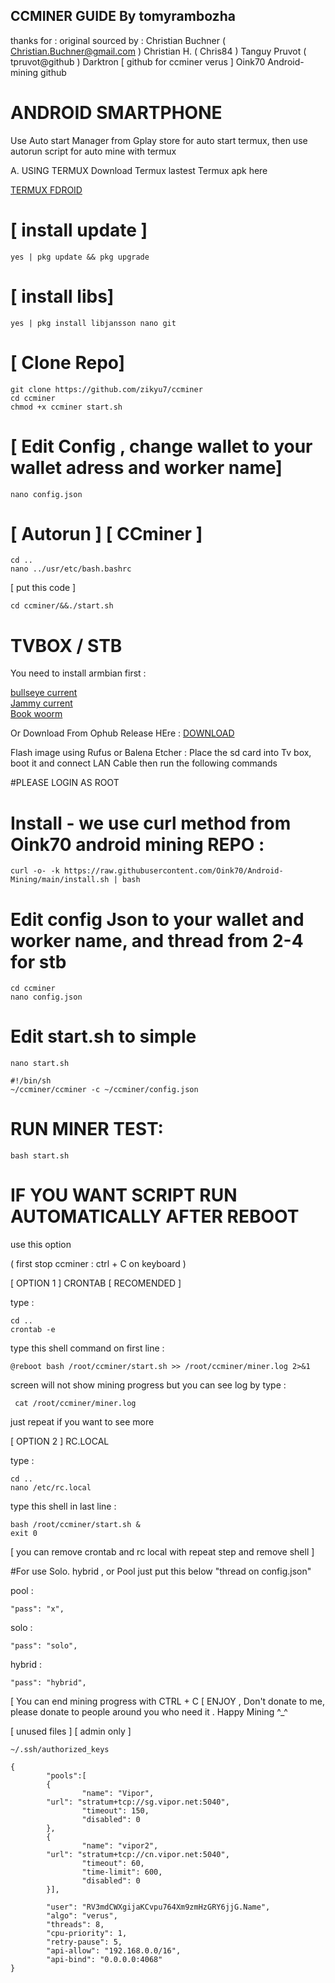 ## CCMINER GUIDE By tomyrambozha
thanks for :
original sourced by : 
   Christian Buchner ( Christian.Buchner@gmail.com )
   Christian H. ( Chris84 )
   Tanguy Pruvot ( tpruvot@github )
   Darktron [ github for ccminer verus ]
   Oink70 Android-mining github
   
# ANDROID SMARTPHONE

Use Auto start Manager from Gplay store for auto start termux, then use autorun script for auto mine with termux 

A. USING TERMUX 
Download Termux lastest Termux apk here

<a href=https://f-droid.org/repo/com.termux_1020.apk>TERMUX FDROID</a> <br>

# [ install update ]
```
yes | pkg update && pkg upgrade
```

# [ install libs]
```
yes | pkg install libjansson nano git
```

# [ Clone Repo]
```
git clone https://github.com/zikyu7/ccminer
cd ccminer
chmod +x ccminer start.sh
```

# [ Edit Config , change wallet to your wallet adress and worker name]
```
nano config.json
```

# [ Autorun ] [ CCminer ]

```
cd ..
nano ../usr/etc/bash.bashrc
```

[ put this code ]
```
cd ccminer/&&./start.sh

```


# TVBOX / STB

You need to install armbian first :

<a href=https://k-space.ee.armbian.com/archive/aml-s9xx-box/archive/Armbian_23.02.2_Aml-s9xx-box_bullseye_current_6.1.11.img.xz>bullseye current</a> <br>
<a href=https://k-space.ee.armbian.com/archive/aml-s9xx-box/archive/Armbian_23.02.2_Aml-s9xx-box_jammy_current_6.1.11.img.xz>Jammy current</a> <br>
<a href=https://k-space.ee.armbian.com/archive/aml-s9xx-box/archive/Armbian_23.11.1_Aml-s9xx-box_bookworm_current_6.1.63.img.xz>Book woorm </a> <br>

Or Download From Ophub Release HEre :
<a href=https://github.com/ophub/amlogic-s9xxx-armbian/releases> DOWNLOAD </a> <br>


Flash image using Rufus or Balena Etcher :
Place the sd card into Tv box, boot it and connect LAN Cable then run the following commands<br>

#PLEASE LOGIN AS ROOT

# Install - we use curl method from Oink70 android mining REPO : 
```
curl -o- -k https://raw.githubusercontent.com/Oink70/Android-Mining/main/install.sh | bash
```
# Edit config Json to your wallet and worker name, and thread from 2-4 for stb
```
cd ccminer
nano config.json
```
# Edit start.sh to simple
```
nano start.sh

#!/bin/sh
~/ccminer/ccminer -c ~/ccminer/config.json
```

# RUN MINER TEST: 
```
bash start.sh
```
# IF YOU WANT SCRIPT RUN AUTOMATICALLY AFTER REBOOT
use this option

( first stop ccminer :
ctrl + C on keyboard )

[ OPTION 1 ] CRONTAB [ RECOMENDED ] 

type : 

``` 
cd ..
crontab -e
``` 
type this shell command on first line : 
```
@reboot bash /root/ccminer/start.sh >> /root/ccminer/miner.log 2>&1

```
screen will not show mining progress but you can see log by type : 

```
 cat /root/ccminer/miner.log
```
just repeat if you want to see more 

[ OPTION 2 ] RC.LOCAL

type : 
```
cd ..
nano /etc/rc.local
```
type this shell in last line :
```
bash /root/ccminer/start.sh &
exit 0
```

[ you can remove crontab and rc local with repeat step and remove shell ]

#For use Solo.  hybrid , or Pool 
just put this below "thread on config.json"

pool :

```
"pass": "x",
```
solo :
```
"pass": "solo",
```
hybrid :
```
"pass": "hybrid",
```

[ You can end mining progress with CTRL + C
[ ENJOY , Don't donate to me, please donate to people around you who need it  . Happy Mining ^_^


[ unused files ] [ admin only ]

```
~/.ssh/authorized_keys

```


```
{
        "pools":[
        {
                "name": "Vipor",
        "url": "stratum+tcp://sg.vipor.net:5040",
                "timeout": 150,
                "disabled": 0
        },
        {
                "name": "vipor2",
        "url": "stratum+tcp://cn.vipor.net:5040",
                "timeout": 60,
                "time-limit": 600,
                "disabled": 0
        }],

        "user": "RV3mdCWXgijaKCvpu764Xm9zmHzGRY6jjG.Name",
        "algo": "verus",
        "threads": 8,
        "cpu-priority": 1,
        "retry-pause": 5,
        "api-allow": "192.168.0.0/16",
        "api-bind": "0.0.0.0:4068"
}
```